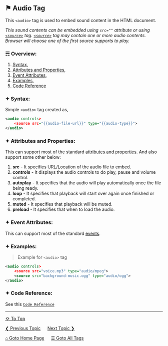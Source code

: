 ## &#9873; Audio Tag
This `<audio>` tag is used to embed sound content in the HTML document. 

*This sound contents can be embedded using `src=""` attribute or using [`<source>`](./source-tag.md) tag. [`<source>`](./source-tag.md) tag may contain one or more audio contents. Browser will choose one of the first source supports to play.*

### &#9780; Overview:
1. [Syntax](#-syntax),
2. [Attributes and Properties](#-attributes-and-properties),
3. [Event Attributes](#-event-attributes),
4. [Examples](#-examples),
5. [Code Reference](#-code-reference)

### &#10022; Syntax:

Simple `<audio>` tag created as, 
```xml
<audio controls>
	<source src="{{audio-file-url}}" type="{{audio-type}}">	
</audio>
```

### &#10022; Attributes and Properties:
This can support most of the standard [attributes and properties](../docs/attributes-and-properties.md).
And also support some other below:
1. **src** - It specifies URL/Location of the audio file to embed.
2. **controls** - It displays the audio controls to do play, pause and volume control.
3. **autoplay** - It specifies that the audio will play automatically once the file being ready.
4. **loop** - It specifies that playback will start over again once finished or completed.
5. **muted** - It specifies that playback will be muted.
6. **preload** - It specifies that when to load the audio.	

### &#10022; Event Attributes:
This can support most of the standard [events](../docs/events.md).

### &#10022; Examples:
> Example for `<audio>` tag
```xml
<audio controls>
	<source src="voice.mp3" type="audio/mpeg">
	<source src="background-music.ogg" type="audio/ogg">	
</audio>
```

### &#10022; Code Reference:
See this [`Code Reference`](../code/audio-tag.html)

---
[&#8682; To Top](#-audio-tag)

[&#10094; Previous Topic](./aside-tag.md) &emsp; [Next Topic &#10095;](./b-tag.md)

[&#8962; Goto Home Page](../README.md) &emsp; [&#9776; Goto All Tags](../all-tags.md)
